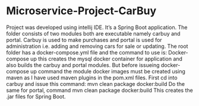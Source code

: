 # Microservice-Project-CarBuy
Project was developed using intellij IDE. It’s a Spring Boot application. The folder consists of two modules both are executable namely carbuy and portal. Carbuy is used to make purchases and portal is used for administration i.e. adding and removing cars for sale or updating. 
The root folder has a docker-compose.yml file and the command to use is: Docker-compose up this creates the mysql docker container for application and also builds the carbuy and portal modules. But before issueing docker-compose up command the module docker images must be created using maven as I have used maven plugins in the pom.xml files. First cd into carbuy and issue this command: mvn clean package docker:build Do the same for portal, command mvn clean package docker:build
This creates the .jar files for Spring Boot.
